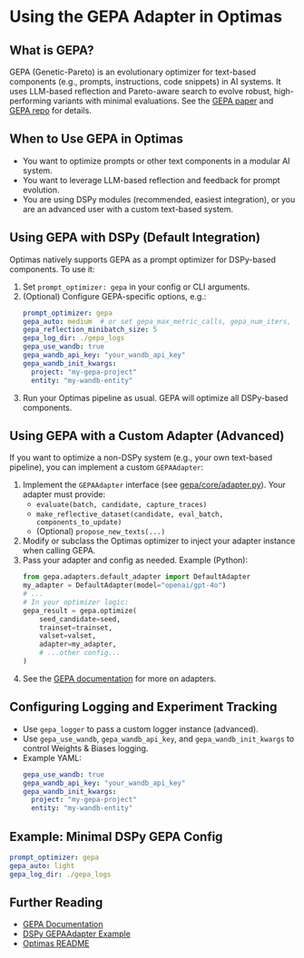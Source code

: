 # Using the GEPA Adapter in Optimas

## What is GEPA?
GEPA (Genetic-Pareto) is an evolutionary optimizer for text-based components (e.g., prompts, instructions, code snippets) in AI systems. It uses LLM-based reflection and Pareto-aware search to evolve robust, high-performing variants with minimal evaluations. See the [GEPA paper](https://arxiv.org/abs/2507.19457) and [GEPA repo](https://github.com/gepa-ai/gepa) for details.

## When to Use GEPA in Optimas
- You want to optimize prompts or other text components in a modular AI system.
- You want to leverage LLM-based reflection and feedback for prompt evolution.
- You are using DSPy modules (recommended, easiest integration), or you are an advanced user with a custom text-based system.

## Using GEPA with DSPy (Default Integration)
Optimas natively supports GEPA as a prompt optimizer for DSPy-based components. To use it:

1. Set `prompt_optimizer: gepa` in your config or CLI arguments.
2. (Optional) Configure GEPA-specific options, e.g.:
   ```yaml
   prompt_optimizer: gepa
   gepa_auto: medium  # or set gepa_max_metric_calls, gepa_num_iters, etc.
   gepa_reflection_minibatch_size: 5
   gepa_log_dir: ./gepa_logs
   gepa_use_wandb: true
   gepa_wandb_api_key: "your_wandb_api_key"
   gepa_wandb_init_kwargs:
     project: "my-gepa-project"
     entity: "my-wandb-entity"
   ```
3. Run your Optimas pipeline as usual. GEPA will optimize all DSPy-based components.

## Using GEPA with a Custom Adapter (Advanced)
If you want to optimize a non-DSPy system (e.g., your own text-based pipeline), you can implement a custom `GEPAAdapter`:

1. Implement the `GEPAAdapter` interface (see [gepa/core/adapter.py](https://github.com/gepa-ai/gepa/blob/main/src/gepa/core/adapter.py)). Your adapter must provide:
   - `evaluate(batch, candidate, capture_traces)`
   - `make_reflective_dataset(candidate, eval_batch, components_to_update)`
   - (Optional) `propose_new_texts(...)`
2. Modify or subclass the Optimas optimizer to inject your adapter instance when calling GEPA.
3. Pass your adapter and config as needed. Example (Python):
   ```python
   from gepa.adapters.default_adapter import DefaultAdapter
   my_adapter = DefaultAdapter(model="openai/gpt-4o")
   # ...
   # In your optimizer logic:
   gepa_result = gepa.optimize(
       seed_candidate=seed,
       trainset=trainset,
       valset=valset,
       adapter=my_adapter,
       # ...other config...
   )
   ```
4. See the [GEPA documentation](https://github.com/gepa-ai/gepa) for more on adapters.

## Configuring Logging and Experiment Tracking
- Use `gepa_logger` to pass a custom logger instance (advanced).
- Use `gepa_use_wandb`, `gepa_wandb_api_key`, and `gepa_wandb_init_kwargs` to control Weights & Biases logging.
- Example YAML:
  ```yaml
  gepa_use_wandb: true
  gepa_wandb_api_key: "your_wandb_api_key"
  gepa_wandb_init_kwargs:
    project: "my-gepa-project"
    entity: "my-wandb-entity"
  ```

## Example: Minimal DSPy GEPA Config
```yaml
prompt_optimizer: gepa
gepa_auto: light
gepa_log_dir: ./gepa_logs
```

## Further Reading
- [GEPA Documentation](https://github.com/gepa-ai/gepa)
- [DSPy GEPAAdapter Example](https://github.com/stanfordnlp/dspy/blob/main/dspy/teleprompt/gepa/gepa_utils.py)
- [Optimas README](../README.md)
